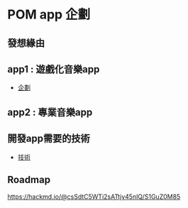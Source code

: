 # POM app 企劃

## 發想緣由

## 

## app1 : 遊戲化音樂app
* [企劃](企劃/)

## app2 : 專業音樂app

## 開發app需要的技術
* [技術](技術/)

## Roadmap

https://hackmd.io/@csSdtC5WTi2sATtjy45nlQ/S1GuZ0M85
